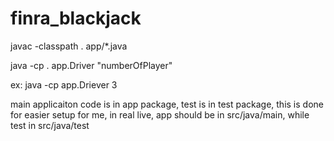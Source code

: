 # finra_blackjack

javac -classpath . app/*.java

java -cp . app.Driver "numberOfPlayer"
  
ex: java -cp app.Driever 3


main applicaiton code is in app package, test is in test package, this is done for easier setup for me, in real live, app should be in src/java/main, while test in src/java/test
